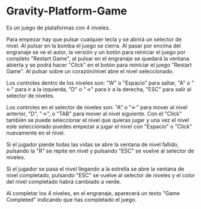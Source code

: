 # Gravity-Platform-Game

Es un juego de plataformas con 4 niveles.

Para empezar hay que pulsar cualquier tecla y se abrirá un selector de nivel. Al pulsar en la bomba el juego se cierra. Al pasar por encima del engranaje se ve el autor, la versión y un botón para reiniciar el juego por completo "Restart Game", al pulsar en el engranaje se quedará la ventana abierta y se podrá hacer "Click" en el botón para reiniciar el juego "Restart Game". Al pulsar sobre un corazón/nivel abre el nivel seleccionado.

Los controles dentro de los niveles son: "W" o "Espacio" para saltar, "A" o "<-" para ir a la izquierda, "D" o "->" para ir a la derecha, "ESC" para salir al selector de niveles.

Los controles en el selector de niveles son: "A" o "<-" para mover al nivel anterior, "D", "->", o "TAB" para mover al nivel siguiente. Con el "Click" también se puede seleccionar el nivel que quieras jugar y una vez el nivel este seleccionado puedes empezar a jugar el nivel con "Espacio" o "Click" nuevamente en el nivel.

Si el jugador pierde todas las vidas se abre la ventana de nivel fallido, pulsando la "R" se repite en nivel y pulsando "ESC" se vuelve al selector de niveles.

Si el jugador se pasa el nivel llegando a la estrella se abre la ventana de nivel completado, pulsando "ESC" se vuelve al selector de niveles y el color del nivel completado habrá cambiado a verde.

Al completar los 4 niveles, en el engranaje, aparecerá un texto "Game Completed" indicando que has completado el juego.
